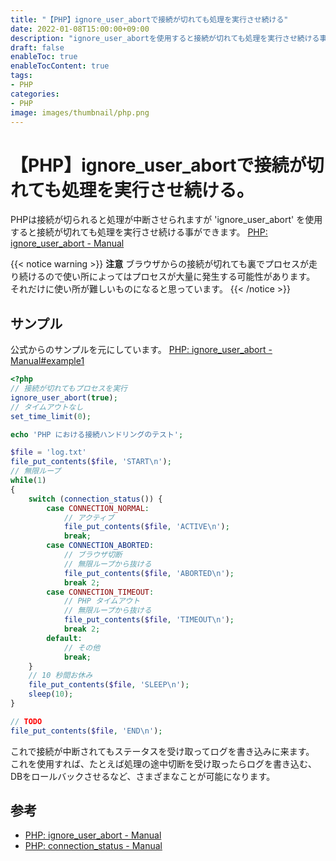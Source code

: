 ```yaml
---
title: "【PHP】ignore_user_abortで接続が切れても処理を実行させ続ける"
date: 2022-01-08T15:00:00+09:00
description: "ignore_user_abortを使用すると接続が切れても処理を実行させ続ける事が出来ます。"
draft: false
enableToc: true
enableTocContent: true
tags: 
- PHP
categories: 
- PHP
image: images/thumbnail/php.png
---
```


# 【PHP】ignore_user_abortで接続が切れても処理を実行させ続ける。
PHPは接続が切られると処理が中断させられますが 'ignore_user_abort' を使用すると接続が切れても処理を実行させ続ける事ができます。
<a href="https://www.php.net/manual/ja/function.ignore-user-abort.php" target="_blank" rel="nofollow noopener">PHP: ignore_user_abort - Manual</a>

{{< notice warning >}}
**注意**
ブラウザからの接続が切れても裏でプロセスが走り続けるので使い所によってはプロセスが大量に発生する可能性があります。
それだけに使い所が難しいものになると思っています。
{{< /notice >}}

## サンプル
公式からのサンプルを元にしています。
<a href="https://www.php.net/manual/ja/function.ignore-user-abort.php#example-3497" target="_blank" rel="nofollow noopener">PHP: ignore_user_abort - Manual#example1</a>

```php
<?php
// 接続が切れてもプロセスを実行
ignore_user_abort(true);
// タイムアウトなし
set_time_limit(0);

echo 'PHP における接続ハンドリングのテスト';

$file = 'log.txt'
file_put_contents($file, 'START\n');
// 無限ループ
while(1)
{
    switch (connection_status()) {
        case CONNECTION_NORMAL:
            // アクティブ
            file_put_contents($file, 'ACTIVE\n');
            break;
        case CONNECTION_ABORTED:
            // ブラウザ切断
            // 無限ループから抜ける
            file_put_contents($file, 'ABORTED\n');
            break 2;
        case CONNECTION_TIMEOUT:
            // PHP タイムアウト
            // 無限ループから抜ける
            file_put_contents($file, 'TIMEOUT\n');
            break 2;
        default:
            // その他
            break;
    }
    // 10 秒間お休み
    file_put_contents($file, 'SLEEP\n');
    sleep(10);
}

// TODO
file_put_contents($file, 'END\n');
```

これで接続が中断されてもステータスを受け取ってログを書き込みに来ます。
これを使用すれば、たとえば処理の途中切断を受け取ったらログを書き込む、DBをロールバックさせるなど、さまざまなことが可能になります。

## 参考
* <a href="https://www.php.net/manual/ja/function.ignore-user-abort.php" target="_blank" rel="nofollow noopener">PHP: ignore_user_abort - Manual</a>
* <a href="https://www.php.net/manual/ja/function.connection-status.php" target="_blank" rel="nofollow noopener">PHP: connection_status - Manual</a>
